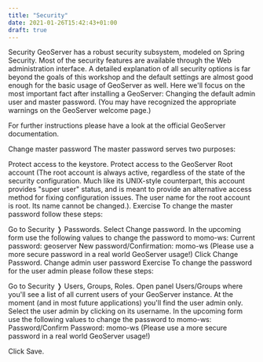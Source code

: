 ```yaml
---
title: "Security"
date: 2021-01-26T15:42:43+01:00
draft: true
---
```


Security
GeoServer has a robust security subsystem, modeled on Spring Security. Most of the security features are available through the Web administration interface. A detailed explanation of all security options is far beyond the goals of this workshop and the default settings are almost good enough for the basic usage of GeoServer as well. Here we'll focus on the most important fact after installing a GeoServer: Changing the default admin user and master password. (You may have recognized the appropriate warnings on the GeoServer welcome page.)

For further instructions please have a look at the official GeoServer documentation.

Change master password
The master password serves two purposes:

Protect access to the keystore.
Protect access to the GeoServer Root account (The root account is always active, regardless of the state of the security configuration. Much like its UNIX-style counterpart, this account provides "super user" status, and is meant to provide an alternative access method for fixing configuration issues. The user name for the root account is root. Its name cannot be changed.).
Exercise
To change the master password follow these steps:

Go to Security ❭ Passwords.
Select Change password.
In the upcoming form use the following values to change the password to momo-ws:
Current password: geoserver
New password/Confirmation: momo-ws (Please use a more secure password in a real world GeoServer usage!)
Click Change Password.
Change admin user password
Exercise
To change the password for the user admin please follow these steps:

Go to Security ❭ Users, Groups, Roles.
Open panel Users/Groups where you'll see a list of all current users of your GeoServer instance. At the moment (and in most future applications) you'll find the user admin only.
Select the user admin by clicking on its username.
In the upcoming form use the following values to change the password to momo-ws:
Password/Confirm Password: momo-ws (Please use a more secure password in a real world GeoServer usage!)


Click Save.